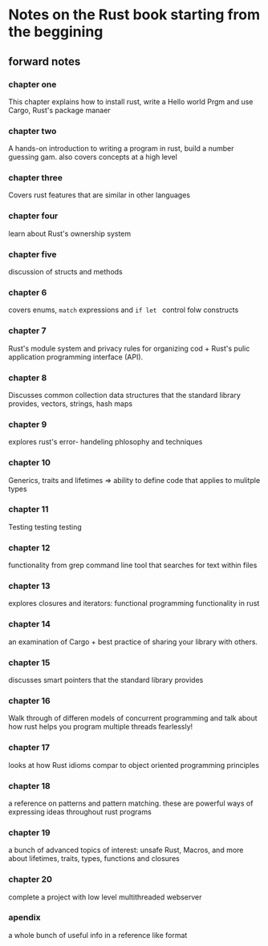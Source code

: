# Notes on the Rust book starting from the beggining

## forward notes

### chapter one

This chapter explains how to install rust, write a Hello world Prgm and use Cargo, Rust's package manaer

### chapter two

A hands-on introduction to writing a program in rust, build a number guessing gam. also covers concepts at a high level

### chapter three

Covers rust features that are similar in other languages

### chapter four

learn about Rust's ownership system

### chapter five

discussion of structs and methods

### chapter 6 

covers enums, ```match``` expressions and ```if let ``` control folw constructs

### chapter 7 

Rust's module system and privacy rules for organizing cod + Rust's pulic application programming interface (API).

### chapter 8

Discusses common collection data structures that the standard library provides, vectors, strings, hash maps

### chapter 9

explores rust's error- handeling phlosophy and techniques

### chapter 10

Generics, traits and lifetimes  => ability to define code that applies to mulitple types

### chapter 11

Testing testing testing

### chapter 12

functionality from grep command line tool that searches for text within files

### chapter 13

explores closures and iterators: functional programming functionality in rust

### chapter 14

an examination of Cargo + best practice of sharing your library with others.

### chapter 15

discusses smart pointers that the standard library provides

### chapter 16

Walk through of differen models of concurrent programming and talk about how rust helps you program multiple threads fearlessly!

### chapter 17

looks at how Rust idioms compar to object oriented programming principles 

### chapter 18

a reference on patterns and pattern matching. these are powerful ways of expressing ideas throughout rust programs

### chapter 19

a bunch of advanced topics of interest: unsafe Rust, Macros, and more about lifetimes, traits, types, functions and closures

### chapter 20

complete a project with low level multithreaded webserver

### apendix

a whole bunch of useful info in a reference like format
